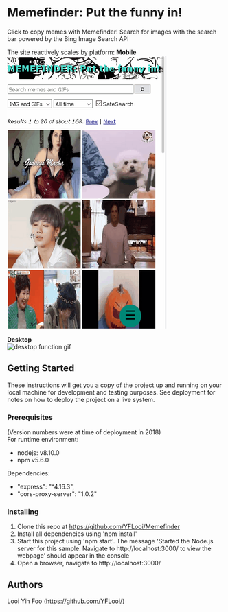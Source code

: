 # Memefinder: Put the funny in!
Click to copy memes with Memefinder! Search for images with the search bar powered by the Bing Image Search API<br/>

The site reactively scales by platform:
**Mobile**<br/>
![mobile function gif](memefinderMobile.gif)<br/>

**Desktop**<br/>
![desktop function gif](memefinder.gif)<br/>

## Getting Started
These instructions will get you a copy of the project up and running on your local machine for development and testing purposes. See deployment for notes on how to deploy the project on a live system.

### Prerequisites
(Version numbers were at time of deployment in 2018) <br/>
For runtime environment: <br/>  
*  nodejs: v8.10.0
*  npm v5.6.0

Dependencies:  
* "express": "^4.16.3",
* "cors-proxy-server": "1.0.2"

### Installing
1. Clone this repo at https://github.com/YFLooi/Memefinder
2. Install all dependencies using 'npm install'
3. Start this project using 'npm start'. The message 'Started the Node.js server for this sample. Navigate to http://localhost:3000/ to view the webpage' should appear in the console
4. Open a browser, navigate to http://localhost:3000/

## Authors
Looi Yih Foo (https://github.com/YFLooi/)
